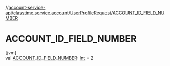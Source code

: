 //[account-service-api](../../../index.md)/[classtime.service.account](../index.md)/[UserProfileRequest](index.md)/[ACCOUNT_ID_FIELD_NUMBER](-a-c-c-o-u-n-t_-i-d_-f-i-e-l-d_-n-u-m-b-e-r.md)

# ACCOUNT_ID_FIELD_NUMBER

[jvm]\
val [ACCOUNT_ID_FIELD_NUMBER](-a-c-c-o-u-n-t_-i-d_-f-i-e-l-d_-n-u-m-b-e-r.md): [Int](https://kotlinlang.org/api/latest/jvm/stdlib/kotlin/-int/index.html) = 2
